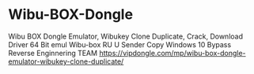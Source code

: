 # Wibu-BOX-Dongle
Wibu BOX Dongle Emulator, Wibukey Clone Duplicate, Crack, Download Driver 64 Bit emul Wibu-box RU U Sender Copy Windows 10 Bypass Reverse Enginnering TEAM
https://vipdongle.com/mp/wibu-box-dongle-emulator-wibukey-clone-duplicate/

